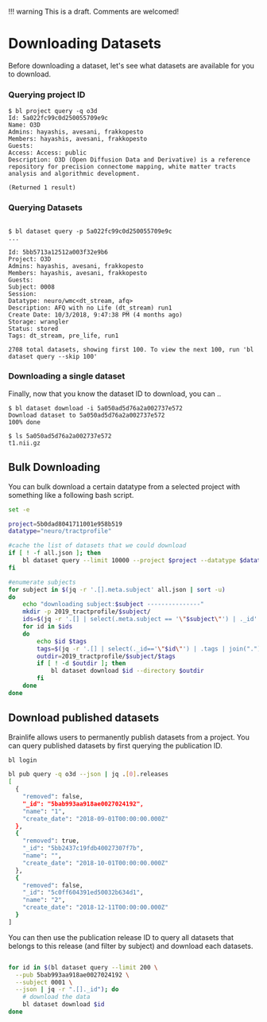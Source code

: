 !!! warning
    This is a draft. Comments are welcomed!

# Downloading Datasets

Before downloading a dataset, let's see what datasets are available for you to download.

### Querying project ID

```
$ bl project query -q o3d
Id: 5a022fc99c0d250055709e9c
Name: O3D
Admins: hayashis, avesani, frakkopesto
Members: hayashis, avesani, frakkopesto
Guests: 
Access: Access: public
Description: O3D (Open Diffusion Data and Derivative) is a reference repository for precision connectome mapping, white matter tracts analysis and algorithmic development.

(Returned 1 result)

```

### Querying Datasets

```

$ bl dataset query -p 5a022fc99c0d250055709e9c
...

Id: 5bb5713a12512a003f32e9b6
Project: O3D
Admins: hayashis, avesani, frakkopesto
Members: hayashis, avesani, frakkopesto
Guests: 
Subject: 0008
Session: 
Datatype: neuro/wmc<dt_stream, afq>
Description: AFQ with no Life (dt_stream) run1
Create Date: 10/3/2018, 9:47:38 PM (4 months ago)
Storage: wrangler
Status: stored
Tags: dt_stream, pre_life, run1

2708 total datasets, showing first 100. To view the next 100, run 'bl dataset query --skip 100'
```

### Downloading a single dataset

Finally, now that you know the dataset ID to download, you can ..

```
$ bl dataset download -i 5a050ad5d76a2a002737e572
Download dataset to 5a050ad5d76a2a002737e572
100% done

$ ls 5a050ad5d76a2a002737e572
t1.nii.gz

```

## Bulk Downloading

You can bulk download a certain datatype from a selected project with something like a following bash script.

```bash
set -e

project=5b0dad8041711001e958b519
datatype="neuro/tractprofile"

#cache the list of datasets that we could download
if [ ! -f all.json ]; then
    bl dataset query --limit 10000 --project $project --datatype $datatype --json > all.json
fi

#enumerate subjects
for subject in $(jq -r '.[].meta.subject' all.json | sort -u)
do
    echo "downloading subject:$subject ---------------"
    mkdir -p 2019_tractprofile/$subject/
    ids=$(jq -r '.[] | select(.meta.subject == '\"$subject\"') | ._id' all.json)
    for id in $ids
    do
        echo $id $tags
        tags=$(jq -r '.[] | select(._id=='\"$id\"') | .tags | join(".")' all.json)
        outdir=2019_tractprofile/$subject/$tags
        if [ ! -d $outdir ]; then
            bl dataset download $id --directory $outdir
        fi
    done
done

```

## Download published datasets

Brainlife allows users to permanently publish datasets from a project. You can query published datasets by first querying the publication ID.

```bash
bl login

bl pub query -q o3d --json | jq .[0].releases
[
  {
    "removed": false,
    "_id": "5bab993aa918ae0027024192",
    "name": "1",
    "create_date": "2018-09-01T00:00:00.000Z"
  },
  {
    "removed": true,
    "_id": "5bb2437c19fdb40027307f7b",
    "name": "",
    "create_date": "2018-10-01T00:00:00.000Z"
  },
  {
    "removed": false,
    "_id": "5c0ff604391ed50032b634d1",
    "name": "2",
    "create_date": "2018-12-11T00:00:00.000Z"
  }
]

```

You can then use the publication release ID to query all datasets that belongs to this release (and filter by subject) and download each datasets.


```bash

for id in $(bl dataset query --limit 200 \
  --pub 5bab993aa918ae0027024192 \
  --subject 0001 \
  --json | jq -r ".[]._id"); do
	# download the data
	bl dataset download $id
done
```

